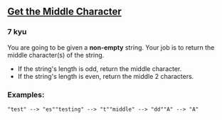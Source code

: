 <h2><a href=https://www.codewars.com/kata/56747fd5cb988479af000028/train/c target="_blank">Get the Middle Character</a></h2><h3>7 kyu</h3><p>You are going to be given a <strong>non-empty</strong> string. Your job is to return the middle character(s) of the string.</p><ul><li>If the string's length is odd, return the middle character.</li><li>If the string's length is even, return the middle 2 characters.</li></ul><h3 id="examples">Examples:</h3><pre><code class="language-javascript"><span class="cm-string">"test"</span> <span class="cm-operator">--&gt;</span> <span class="cm-string">"es"</span><span class="cm-string">"testing"</span> <span class="cm-operator">--&gt;</span> <span class="cm-string">"t"</span><span class="cm-string">"middle"</span> <span class="cm-operator">--&gt;</span> <span class="cm-string">"dd"</span><span class="cm-string">"A"</span> <span class="cm-operator">--&gt;</span> <span class="cm-string">"A"</span></code></pre>